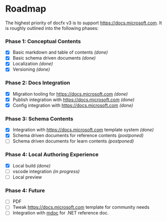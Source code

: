 # Roadmap

The highest priority of docfx v3 is to support <https://docs.microsoft.com>. It is roughly outlined into the following phases:

### Phase 1: Conceptual Contents

- [x] Basic markdown and table of contents _(done)_
- [x] Basic schema driven documents _(done)_
- [x] Localization _(done)_
- [x] Versioning _(done)_

### Phase 2: Docs Integration
- [x] Migration tooling for <https://docs.microsoft.com> _(done)_
- [x] Publish integration with <https://docs.microsoft.com> _(done)_
- [x] Config integration with <https://docs.microsoft.com> _(done)_

### Phase 3: Schema Contents

- [x] Integration with <https://docs.microsoft.com> template system _(done)_
- [x] Schema driven documents for reference contents _(postponed)_
- [ ] Schema driven documents for learn contents _(postponed)_

### Phase 4: Local Authoring Experience

- [x] Local build _(done)_
- [ ] vscode integration _(in progress)_
- [ ] Local preview

### Phase 4: Future

- [ ] PDF
- [ ] Tweak <https://docs.microsoft.com> template for community needs
- [ ] Integration with [mdoc](https://www.mono-project.com/docs/tools+libraries/tools/monodocer/) for .NET reference doc.
